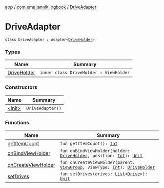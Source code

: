 [app](../../index.md) / [com.ema.jannik.logbook](../index.md) / [DriveAdapter](./index.md)

# DriveAdapter

`class DriveAdapter : Adapter<`[`DriveHolder`](-drive-holder/index.md)`>`

### Types

| Name | Summary |
|---|---|
| [DriveHolder](-drive-holder/index.md) | `inner class DriveHolder : ViewHolder` |

### Constructors

| Name | Summary |
|---|---|
| [&lt;init&gt;](-init-.md) | `DriveAdapter()` |

### Functions

| Name | Summary |
|---|---|
| [getItemCount](get-item-count.md) | `fun getItemCount(): `[`Int`](https://kotlinlang.org/api/latest/jvm/stdlib/kotlin/-int/index.html) |
| [onBindViewHolder](on-bind-view-holder.md) | `fun onBindViewHolder(holder: `[`DriveHolder`](-drive-holder/index.md)`, position: `[`Int`](https://kotlinlang.org/api/latest/jvm/stdlib/kotlin/-int/index.html)`): `[`Unit`](https://kotlinlang.org/api/latest/jvm/stdlib/kotlin/-unit/index.html) |
| [onCreateViewHolder](on-create-view-holder.md) | `fun onCreateViewHolder(parent: `[`ViewGroup`](https://developer.android.com/reference/android/view/ViewGroup.html)`, viewType: `[`Int`](https://kotlinlang.org/api/latest/jvm/stdlib/kotlin/-int/index.html)`): `[`DriveHolder`](-drive-holder/index.md) |
| [setDrives](set-drives.md) | `fun setDrives(drives: `[`List`](https://kotlinlang.org/api/latest/jvm/stdlib/kotlin.collections/-list/index.html)`<`[`Drive`](../../com.ema.jannik.logbook.model/-drive/index.md)`>): `[`Unit`](https://kotlinlang.org/api/latest/jvm/stdlib/kotlin/-unit/index.html) |
